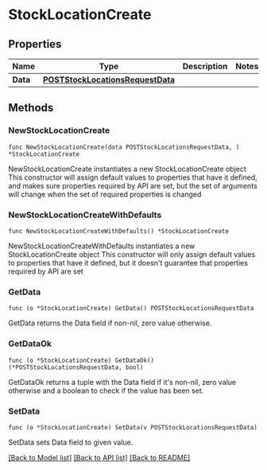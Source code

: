 # StockLocationCreate

## Properties

Name | Type | Description | Notes
------------ | ------------- | ------------- | -------------
**Data** | [**POSTStockLocationsRequestData**](POSTStockLocationsRequestData.md) |  | 

## Methods

### NewStockLocationCreate

`func NewStockLocationCreate(data POSTStockLocationsRequestData, ) *StockLocationCreate`

NewStockLocationCreate instantiates a new StockLocationCreate object
This constructor will assign default values to properties that have it defined,
and makes sure properties required by API are set, but the set of arguments
will change when the set of required properties is changed

### NewStockLocationCreateWithDefaults

`func NewStockLocationCreateWithDefaults() *StockLocationCreate`

NewStockLocationCreateWithDefaults instantiates a new StockLocationCreate object
This constructor will only assign default values to properties that have it defined,
but it doesn't guarantee that properties required by API are set

### GetData

`func (o *StockLocationCreate) GetData() POSTStockLocationsRequestData`

GetData returns the Data field if non-nil, zero value otherwise.

### GetDataOk

`func (o *StockLocationCreate) GetDataOk() (*POSTStockLocationsRequestData, bool)`

GetDataOk returns a tuple with the Data field if it's non-nil, zero value otherwise
and a boolean to check if the value has been set.

### SetData

`func (o *StockLocationCreate) SetData(v POSTStockLocationsRequestData)`

SetData sets Data field to given value.



[[Back to Model list]](../README.md#documentation-for-models) [[Back to API list]](../README.md#documentation-for-api-endpoints) [[Back to README]](../README.md)


